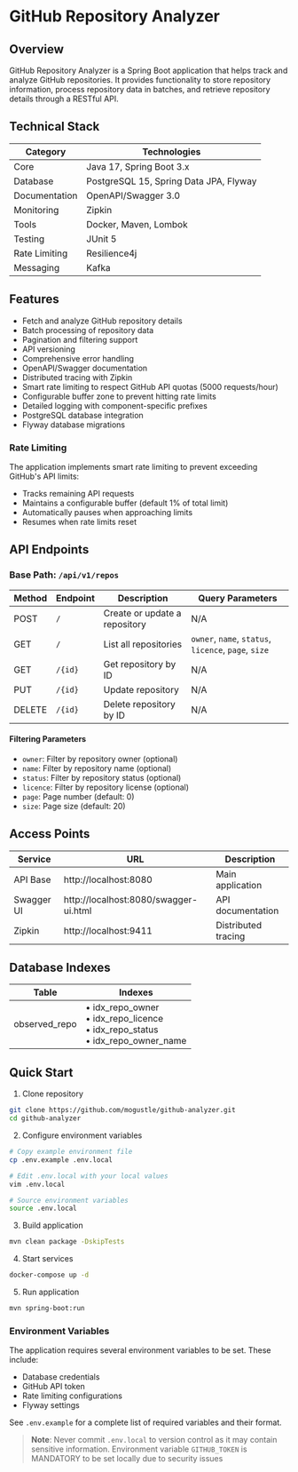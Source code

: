 # GitHub Repository Analyzer

## Overview
GitHub Repository Analyzer is a Spring Boot application that helps track and analyze GitHub repositories. It provides functionality to store repository information, process repository data in batches, and retrieve repository details through a RESTful API.

## Technical Stack

| Category      | Technologies                           |
|---------------|----------------------------------------|
| Core          | Java 17, Spring Boot 3.x               |
| Database      | PostgreSQL 15, Spring Data JPA, Flyway |
| Documentation | OpenAPI/Swagger 3.0                    |
| Monitoring    | Zipkin                                 |
| Tools         | Docker, Maven, Lombok                  |
| Testing       | JUnit 5                                |
| Rate Limiting | Resilience4j                           |
| Messaging     | Kafka                                  |

## Features
- Fetch and analyze GitHub repository details
- Batch processing of repository data
- Pagination and filtering support
- API versioning
- Comprehensive error handling
- OpenAPI/Swagger documentation
- Distributed tracing with Zipkin
- Smart rate limiting to respect GitHub API quotas (5000 requests/hour)
- Configurable buffer zone to prevent hitting rate limits
- Detailed logging with component-specific prefixes
- PostgreSQL database integration
- Flyway database migrations

### Rate Limiting

The application implements smart rate limiting to prevent exceeding GitHub's API limits:
- Tracks remaining API requests
- Maintains a configurable buffer (default 1% of total limit)
- Automatically pauses when approaching limits
- Resumes when rate limits reset

## API Endpoints

### Base Path: `/api/v1/repos`

| Method | Endpoint | Description | Query Parameters |
|--------|----------|-------------|------------------|
| POST | `/` | Create or update a repository | N/A |
| GET | `/` | List all repositories | `owner`, `name`, `status`, `licence`, `page`, `size` |
| GET | `/{id}` | Get repository by ID | N/A |
| PUT | `/{id}` | Update repository | N/A |
| DELETE | `/{id}` | Delete repository by ID | N/A |

#### Filtering Parameters
- `owner`: Filter by repository owner (optional)
- `name`: Filter by repository name (optional)
- `status`: Filter by repository status (optional)
- `licence`: Filter by repository license (optional)
- `page`: Page number (default: 0)
- `size`: Page size (default: 20)

## Access Points

| Service | URL | Description |
|---------|-----|-------------|
| API Base | http://localhost:8080 | Main application |
| Swagger UI | http://localhost:8080/swagger-ui.html | API documentation |
| Zipkin | http://localhost:9411 | Distributed tracing |

## Database Indexes

| Table | Indexes |
|-------|---------|
| observed_repo | • idx_repo_owner<br>• idx_repo_licence<br>• idx_repo_status<br>• idx_repo_owner_name |

## Quick Start

1. Clone repository
```bash
git clone https://github.com/mogustle/github-analyzer.git
cd github-analyzer
```

2. Configure environment variables
```bash
# Copy example environment file
cp .env.example .env.local

# Edit .env.local with your local values
vim .env.local

# Source environment variables
source .env.local
```

3. Build application
```bash
mvn clean package -DskipTests
```

4. Start services
```bash
docker-compose up -d
```

5. Run application
```bash
mvn spring-boot:run
```

### Environment Variables

The application requires several environment variables to be set. These include:
- Database credentials
- GitHub API token
- Rate limiting configurations
- Flyway settings

See `.env.example` for a complete list of required variables and their format.

> **Note**: Never commit `.env.local` to version control as it may contain sensitive information.
> Environment variable `GITHUB_TOKEN` is MANDATORY to be set locally due to security issues